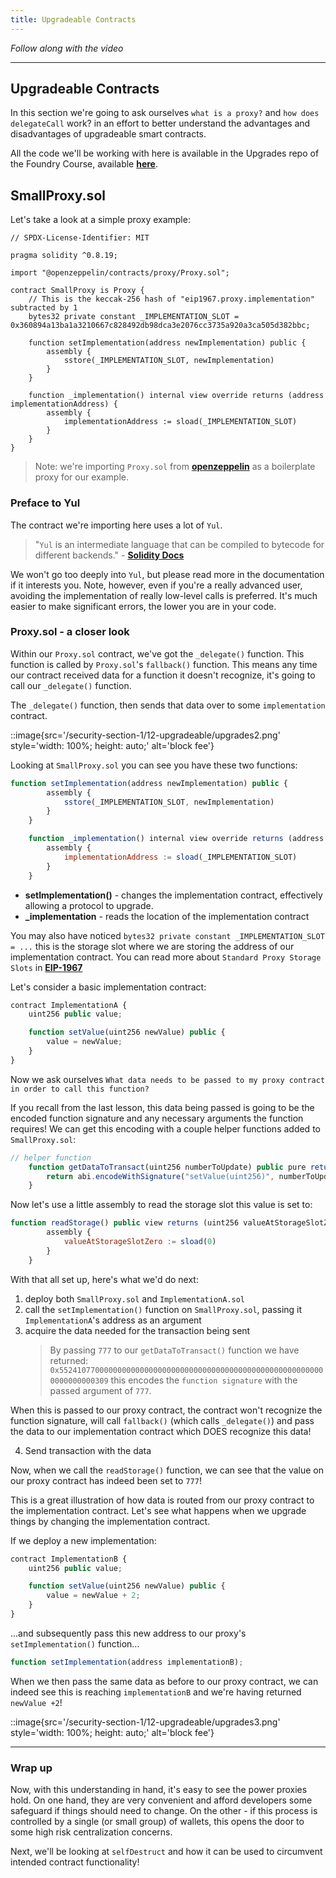 ```yaml
---
title: Upgradeable Contracts
---
```


_Follow along with the video_

---

## Upgradeable Contracts

In this section we're going to ask ourselves `what is a proxy?` and `how does delegateCall` work? in an effort to better understand the advantages and disadvantages of upgradeable smart contracts.

All the code we'll be working with here is available in the Upgrades repo of the Foundry Course, available [**here**](https://github.com/Cyfrin/foundry-upgrades-f23/tree/main).

## SmallProxy.sol

Let's take a look at a simple proxy example:

```solidity
// SPDX-License-Identifier: MIT

pragma solidity ^0.8.19;

import "@openzeppelin/contracts/proxy/Proxy.sol";

contract SmallProxy is Proxy {
    // This is the keccak-256 hash of "eip1967.proxy.implementation" subtracted by 1
    bytes32 private constant _IMPLEMENTATION_SLOT = 0x360894a13ba1a3210667c828492db98dca3e2076cc3735a920a3ca505d382bbc;

    function setImplementation(address newImplementation) public {
        assembly {
            sstore(_IMPLEMENTATION_SLOT, newImplementation)
        }
    }

    function _implementation() internal view override returns (address implementationAddress) {
        assembly {
            implementationAddress := sload(_IMPLEMENTATION_SLOT)
        }
    }
}
```

> Note: we're importing `Proxy.sol` from [**openzeppelin**](https://github.com/OpenZeppelin/openzeppelin-contracts/blob/master/contracts/proxy/Proxy.sol) as a boilerplate proxy for our example.

### Preface to Yul

The contract we're importing here uses a lot of `Yul`.

> "`Yul` is an intermediate language that can be compiled to bytecode for different backends." - [**Solidity Docs**](https://docs.soliditylang.org/en/latest/yul.html)

We won't go too deeply into `Yul`, but please read more in the documentation if it interests you. Note, however, even if you're a really advanced user, avoiding the implementation of really low-level calls is preferred. It's much easier to make significant errors, the lower you are in your code.

### Proxy.sol - a closer look

Within our `Proxy.sol` contract, we've got the `_delegate()` function. This function is called by `Proxy.sol`'s `fallback()` function. This means any time our contract received data for a function it doesn't recognize, it's going to call our `_delegate()` function.

The `_delegate()` function, then sends that data over to some `implementation` contract.

::image{src='/security-section-1/12-upgradeable/upgrades2.png' style='width: 100%; height: auto;' alt='block fee'}

Looking at `SmallProxy.sol` you can see you have these two functions:

```js
function setImplementation(address newImplementation) public {
        assembly {
            sstore(_IMPLEMENTATION_SLOT, newImplementation)
        }
    }

    function _implementation() internal view override returns (address implementationAddress) {
        assembly {
            implementationAddress := sload(_IMPLEMENTATION_SLOT)
        }
    }
```

- **setImplementation()** - changes the implementation contract, effectively allowing a protocol to upgrade.
- **\_implementation** - reads the location of the implementation contract

You may also have noticed `bytes32 private constant _IMPLEMENTATION_SLOT = ...` this is the storage slot where we are storing the address of our implementation contract. You can read more about `Standard Proxy Storage Slots` in [**EIP-1967**](https://eips.ethereum.org/EIPS/eip-1967)

Let's consider a basic implementation contract:

```js
contract ImplementationA {
    uint256 public value;

    function setValue(uint256 newValue) public {
        value = newValue;
    }
}
```

Now we ask ourselves `What data needs to be passed to my proxy contract in order to call this function?`

If you recall from the last lesson, this data being passed is going to be the encoded function signature and any necessary arguments the function requires! We can get this encoding with a couple helper functions added to `SmallProxy.sol`:

```js
// helper function
    function getDataToTransact(uint256 numberToUpdate) public pure returns (bytes memory) {
        return abi.encodeWithSignature("setValue(uint256)", numberToUpdate);
    }
```

Now let's use a little assembly to read the storage slot this value is set to:

```js
function readStorage() public view returns (uint256 valueAtStorageSlotZero) {
        assembly {
            valueAtStorageSlotZero := sload(0)
        }
    }
```

With that all set up, here's what we'd do next:

1. deploy both `SmallProxy.sol` and `ImplementationA.sol`
2. call the `setImplementation()` function on `SmallProxy.sol`, passing it `ImplementationA`'s address as an argument
3. acquire the data needed for the transaction being sent
   > By passing `777` to our `getDataToTransact()` function we have returned: `0x552410770000000000000000000000000000000000000000000000000000000000000309` this encodes the `function signature` with the passed argument of `777`.

When this is passed to our proxy contract, the contract won't recognize the function signature, will call `fallback()` (which calls `_delegate()`) and pass the data to our implementation contract which DOES recognize this data!

4. Send transaction with the data

Now, when we call the `readStorage()` function, we can see that the value on our proxy contract has indeed been set to `777`!

This is a great illustration of how data is routed from our proxy contract to the implementation contract. Let's see what happens when we upgrade things by changing the implementation contract.

If we deploy a new implementation:

```js
contract ImplementationB {
    uint256 public value;

    function setValue(uint256 newValue) public {
        value = newValue + 2;
    }
}
```

...and subsequently pass this new address to our proxy's `setImplementation()` function...

```js
function setImplementation(address implementationB);
```

When we then pass the same data as before to our proxy contract, we can indeed see this is reaching `implementationB` and we're having returned `newValue +2`!

::image{src='/security-section-1/12-upgradeable/upgrades3.png' style='width: 100%; height: auto;' alt='block fee'}

---

### Wrap up

Now, with this understanding in hand, it's easy to see the power proxies hold. On one hand, they are very convenient and afford developers some safeguard if things should need to change. On the other - if this process is controlled by a single (or small group) of wallets, this opens the door to some high risk centralization concerns.

Next, we'll be looking at `selfDestruct` and how it can be used to circumvent intended contract functionality!
